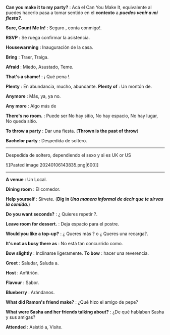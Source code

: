 **Can you make it to my party?** : Acá el Can You Make It, equivalente al puedes hacerlo pasa a tomar sentido en el **contexto** a ***puedes venir a mi fiesta?***.

**Sure, Count Me In!** : Seguro , conta conmigo!.

**RSVP** : Se ruega confirmar la asistencia.

**Housewarming** : Inauguración de la casa.

**Bring** : Traer, Traiga.

**Afraid** : Miedo, Asustado, Teme.

**That's a shame!** : ¡ Qué pena !.

**Plenty** : En abundancia, mucho, abundante. **Plenty of** : Un montón de.

**Anymore** : Más, ya, ya no.

**Any more** : Algo más de

**There's no room.** : Puede ser No hay sitio, No hay espacio, No hay lugar, No queda sitio.

**To throw a party** : Dar una fiesta. (**Thrown is the past of throw**)

**Bachelor party** : Despedida de soltero.

---

Despedida de soltero, dependiendo el sexo y si es UK or US

![[Pasted image 20240106143835.png|600]]

---

**A venue** : Un Local.

**Dining room** : El comedor.

**Help yourself** : Sírvete. (**Dig in *Una manera informal de decir que te sirvas la comida.***)

**Do you want seconds?** : ¿ Quieres repetir ?.

**Leave room for dessert.** : Deja espacio para el postre.

**Would you like a top-up?** : ¿ Queres más ? o ¿ Queres una recarga?.

**It's not as busy there as** :  No está tan concurrido como.

**Bow slightly** : Inclinarse ligeramente. **To bow** : hacer una reverencia.

**Greet** : Saludar, Saluda a.

**Host** : Anfitrión.

**Flavour** : Sabor.

**Blueberry** : Arándanos.

**What did Ramon's friend make?** : ¿Qué hizo el amigo de pepe?

**What were Sasha and her friends talking about?** : ¿De qué hablaban Sasha y sus amigas?

**Attended** : Asistió a, Visite.